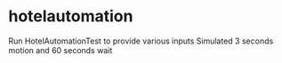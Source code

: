 # hotelautomation

Run HotelAutomationTest to provide various inputs
Simulated 3 seconds motion and 60 seconds wait
